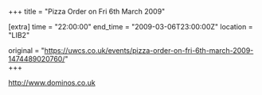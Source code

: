 +++
title = "Pizza Order on Fri 6th March 2009"

[extra]
time = "22:00:00"
end_time = "2009-03-06T23:00:00Z"
location = "LIB2"

original = "https://uwcs.co.uk/events/pizza-order-on-fri-6th-march-2009-1474489020760/"    
+++

http://www.dominos.co.uk

